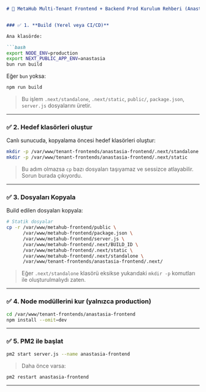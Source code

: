 

```md
# 🚀 MetaHub Multi-Tenant Frontend + Backend Prod Kurulum Rehberi (Anastasia Örneği)


### ✅ 1. **Build (Yerel veya CI/CD)**

Ana klasörde:

```bash
export NODE_ENV=production
export NEXT_PUBLIC_APP_ENV=anastasia
bun run build
```

Eğer `bun` yoksa:

```bash
npm run build
```

> Bu işlem `.next/standalone`, `.next/static`, `public/`, `package.json`, `server.js` dosyalarını üretir.

---

### ✅ 2. **Hedef klasörleri oluştur**

Canlı sunucuda, kopyalama öncesi hedef klasörleri oluştur:

```bash
mkdir -p /var/www/tenant-frontends/anastasia-frontend/.next/standalone
mkdir -p /var/www/tenant-frontends/anastasia-frontend/.next/static
```

> Bu adım olmazsa `cp` bazı dosyaları taşıyamaz ve sessizce atlayabilir. Sorun burada çıkıyordu.

---

### ✅ 3. **Dosyaları Kopyala**

Build edilen dosyaları kopyala:

```bash
# Statik dosyalar
cp -r /var/www/metahub-frontend/public \
      /var/www/metahub-frontend/package.json \
      /var/www/metahub-frontend/server.js \
      /var/www/metahub-frontend/.next/BUILD_ID \
      /var/www/metahub-frontend/.next/static \
      /var/www/metahub-frontend/.next/standalone \
      /var/www/tenant-frontends/anastasia-frontend/.next/
```

> Eğer `.next/standalone` klasörü eksikse yukarıdaki `mkdir -p` komutları ile oluşturulmalıydı zaten.

---

### ✅ 4. **Node modüllerini kur (yalnızca production)**

```bash
cd /var/www/tenant-frontends/anastasia-frontend
npm install --omit=dev
```

---

### ✅ 5. **PM2 ile başlat**

```bash
pm2 start server.js --name anastasia-frontend
```

> Daha önce varsa:

```bash
pm2 restart anastasia-frontend
```

---